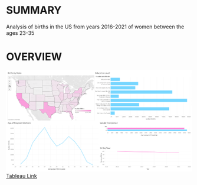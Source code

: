 # SUMMARY
Analysis of births in the US from years 2016-2021 of women between the ages 23-35

# OVERVIEW

![Tableau Dash](https://github.com/JBBrian/US-Births/blob/6f98f400754dad1568c11a5a1e408fee36cb6f48/DASH-SCREENSHOT.png)
[Tableau Link](https://public.tableau.com/app/profile/brian.tapia/viz/USBirthsData/Dashboard1?publish=yes)
